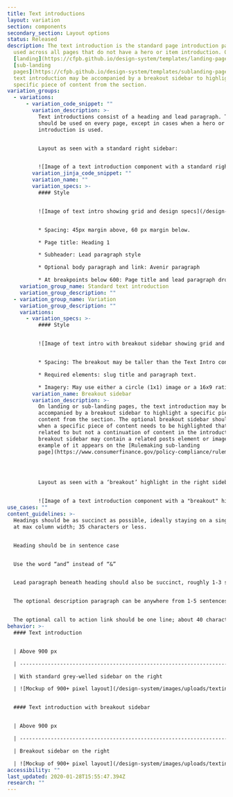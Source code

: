 ```yaml
---
title: Text introductions
layout: variation
section: components
secondary_section: Layout options
status: Released
description: The text introduction is the standard page introduction pattern
  used across all pages that do not have a hero or item introduction. On
  [landing](https://cfpb.github.io/design-system/templates/landing-pages) or
  [sub-landing
  pages](https://cfpb.github.io/design-system/templates/sublanding-pages), the
  text introduction may be accompanied by a breakout sidebar to highlight a
  specific piece of content from the section.
variation_groups:
  - variations:
      - variation_code_snippet: ""
        variation_description: >-
          Text introductions consist of a heading and lead paragraph. They
          should be used on every page, except in cases when a hero or item
          introduction is used. 


          Layout as seen with a standard right sidebar:


          ![Image of a text introduction component with a standard right sidebar](/design-system/images/uploads/textintro_intro.png)
        variation_jinja_code_snippet: ""
        variation_name: ""
        variation_specs: >-
          #### Style


          ![Image of text intro showing grid and design specs](/design-system/images/uploads/textintro_style1.png)


          * Spacing: 45px margin above, 60 px margin below.

          * Page title: Heading 1

          * Subheader: Lead paragraph style

          * Optional body paragraph and link: Avenir paragraph

          * At breakpoints below 600: Page title and lead paragraph drop down one type size to make reading on smaller devices easier.
    variation_group_name: Standard text introduction
    variation_group_description: ""
  - variation_group_name: Variation
    variation_group_description: ""
    variations:
      - variation_specs: >-
          #### Style


          ![Image of text intro with breakout sidebar showing grid and design specs](/design-system/images/uploads/textintro_style2.png)


          * Spacing: The breakout may be taller than the Text Intro content, in which case the margin beneath the breakout should be 60px.

          * Required elements: slug title and paragraph text.

          * Imagery: May use either a circle (1x1) image or a 16x9 ratio image.
        variation_name: Breakout sidebar
        variation_description: >-
          On landing or sub-landing pages, the text introduction may be
          accompanied by a breakout sidebar to highlight a specific piece of
          content from the section. The optional breakout sidebar should be used
          when a specific piece of content needs to be highlighted that is
          related to but not a continuation of content in the introduction. The
          breakout sidebar may contain a related posts element or imagery. An
          example of it appears on the [Rulemaking sub-landing
          page](https://www.consumerfinance.gov/policy-compliance/rulemaking/). 




          Layout as seen with a ‘breakout’ highlight in the right sidebar area:


          ![Image of a text introduction component with a "breakout" highlight in the right sidebar](/design-system/images/uploads/textintro_intro2.png)
use_cases: ""
content_guidelines: >-
  Headings should be as succinct as possible, ideally staying on a single line
  at max column width; 35 characters or less.


  Heading should be in sentence case


  Use the word “and” instead of “&”


  Lead paragraph beneath heading should also be succinct, roughly 1-3 sentences; 350 characters maximum. This paragraph should explain why the page exists (how does its content tie back to the CFPB mission?) and the value add to the user (what will they get out of the content on this page?).


  The optional description paragraph can be anywhere from 1-5 sentences–100-800 characters–depending on the needs of the page. If a breakout sidebar is being used, longer text may be appropriate to help match the text introduction length to the sidebar length. For emphasis, a call to action last sentence can be entered as its own paragraph underneath this lead paragraph, either linked to a url or not.


  The optional call to action link should be one line; about 40 characters or less. Link content should follow link guidelines.
behavior: >-
  #### Text introduction


  | Above 900 px                                                                          | Below 901 px                                                                                   |

  | ------------------------------------------------------------------------------------- | ---------------------------------------------------------------------------------------------- |

  | With standard grey-welled sidebar on the right                                        | With standard grey-welled sidebar stacked to prefooter                                         |

  | ![Mockup of 900+ pixel layout](/design-system/images/uploads/textintro_behavior1.png) | ![Mockup of 900 pixel and below layout](/design-system/images/uploads/textintro_behavior3.jpg) |


  #### Text introduction with breakout sidebar


  | Above 900 px                                                                          | Below 901 px                                                                                   |

  | ------------------------------------------------------------------------------------- | ---------------------------------------------------------------------------------------------- |

  | Breakout sidebar on the right                                                         | Breakout sidebar stacked immediately after text intro                                          |

  | ![Mockup of 900+ pixel layout](/design-system/images/uploads/textintro_behavior2.png) | ![Mockup of 900 pixel and below layout](/design-system/images/uploads/textintro_behavior4.jpg) |
accessibility: ""
last_updated: 2020-01-28T15:55:47.394Z
research: ""
---
```

